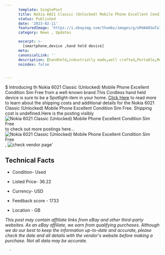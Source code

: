 ```yaml
---
      template: SinglePost
      title: Nokia 6021 Classic (Unlocked) Mobile Phone Excellent Condition Sim Free
      status: Published
      date: '2023-02-11'
      featuredImage: 'https://i.ebayimg.com/thumbs/images/g/oM4AAOSwTa1jC3Jt/s-l225.jpg'
      category: News , Updates

      excerpt: >-
        [smartphone,device ,hand held device]
      meta:
      canonicalLink: ''
      description: [handheld,industrially made,well crafted,Portable,Mobile,Compact,Convenient,Lightweight,Maneuverable,Man-portable,Miniature,Carriable,Hand-held,Light,Holdable,Transportable,Mobile device,Pocket-sized,On-the-go,Wireless,Cordless,Compact size,Convenient size, smartphone,device ,hand held device]
      noindex: false
      

---
```

$
      Introducing th Nokia 6021 Classic (Unlocked) Mobile Phone Excellent Condition Sim Free from a well-known brand.This Cordless hand held device is sure to be a Spotlight-item in your home. [Click Here](https://www.ebay.com/itm/265855371975?hash=item3de6370ac7%3Ag%3AoM4AAOSwTa1jC3Jt&mkevt=1&mkcid=1&mkrid=711-53200-19255-0&campid=%253CePNCampaignId%253E&customid=%253CreferenceId%253E&toolid=10049) to read more to learn about the shipping costs and additional details for the Nokia 6021 Classic (Unlocked) Mobile Phone Excellent Condition Sim Free. Shipping cost is undefined.Here is the posting visibly ![Nokia 6021 Classic (Unlocked) Mobile Phone Excellent Condition Sim Free](https://i.ebayimg.com/thumbs/images/g/oM4AAOSwTa1jC3Jt/s-l225.jpg) to check out more postings here... ![Nokia 6021 Classic (Unlocked) Mobile Phone Excellent Condition Sim Free](https://i.ebayimg.com/images/g/oM4AAOSwTa1jC3Jt/s-l1600.jpg), ![check vendor page](https://origin-galleryplus.ebayimg.com/ws/web/265855371975_2_0_1/225x225.jpg,https://origin-galleryplus.ebayimg.com/ws/web/265855371975_3_0_1/225x225.jpg,https://origin-galleryplus.ebayimg.com/ws/web/265855371975_4_0_1/225x225.jpg,https://origin-galleryplus.ebayimg.com/ws/web/265855371975_5_0_1/225x225.jpg,https://origin-galleryplus.ebayimg.com/ws/web/265855371975_6_0_1/225x225.jpg,https://origin-galleryplus.ebayimg.com/ws/web/265855371975_7_0_1/225x225.jpg)'

      

 ## Technical Facts 



     
      

 - Condition- Used 


      

 - Listed Price- 36.22 


      

 - Currency- USD 


      

 - Feedback score - 1733 


      

 - Location - GB 


      
      

 *_This post may contain affiliate links from eBay and other third-party websites. As an eBay affiliate, we earn from qualifying purchases. Although we do our best to keep the information up-to-date and accurate, please check the date and all details with the vendor's website before making a purchase. Not all data may be accurate._*




      -
